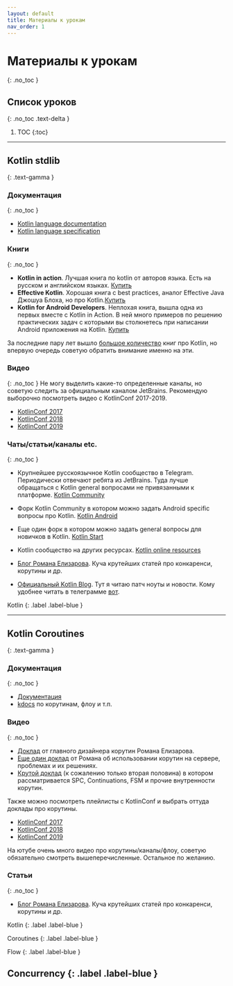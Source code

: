 ```yaml
---
layout: default
title: Материалы к урокам
nav_order: 1
---
```


# Материалы к урокам
{: .no_toc }

## Список уроков
{: .no_toc .text-delta }

1. TOC
{:toc}

---

## Kotlin stdlib
{: .text-gamma }

### Документация
{: .no_toc }
- [Kotlin language documentation](https://kotlinlang.org/docs/kotlin-docs.pdf)
- [Kotlin language specification](https://kotlin.github.io/kotlin-spec/)

### Книги 
{: .no_toc }
- **Kotlin in action**. Лучшая книга по kotlin от авторов языка. Есть на русском и английском языках. [Купить](https://www.manning.com/books/kotlin-in-action)
- **Effective Kotlin**. Хорошая книга с best practices, аналог Effective Java Джошуа Блоха, но про Kotlin.[Купить](https://leanpub.com/effectivekotlin/)
- **Kotlin for Android Developers**. Неплохая книга, вышла одна из первых вместе с Kotlin in Action. В ней много примеров по решению практических задач с которыми вы столкнетесь при написании Android приложения на Kotlin. [Купить](https://leanpub.com/kotlin-for-android-developers)

За последние пару лет вышло [большое количество](https://kotlinlang.org/docs/books.html) книг про Kotlin, но впервую очередь советую обратить внимание именно на эти.

### Видео
{: .no_toc }
Не могу выделить какие-то определенные каналы, но советую следить за официальным каналом JetBrains. Рекомендую выборочно посмотреть видео с KotlinConf 2017-2019.

- [KotlinConf 2017](https://www.youtube.com/watch?v=spFtUgL32yA&list=PLQ176FUIyIUY6UK1cgVsbdPYA3X5WLam5)
- [KotlinConf 2018](https://www.youtube.com/watch?v=xvdz2H7A7ig&list=PLQ176FUIyIUbVvFMqDc2jhxS-t562uytr)
- [KotlinConf 2019](https://www.youtube.com/watch?v=NJLLPBgtiD4&list=PLQ176FUIyIUY6SKGl3Cj9yeYibBuRr3Hl)

### Чаты/статьи/каналы etc.
{: .no_toc }
- Крупнейшее русскоязычное Kotlin сообщество в Telegram. Периодически отвечают ребята из JetBrains. Туда лучше обращаться с Kotlin general вопросами не привязанными к платформе. [Kotlin Community](https://t.me/kotlin_lang)
- Форк Kotlin Community в котором можно задать Android specific вопросы про Kotlin. [Kotlin Android](https://t.me/kotlin_mobile)
- Еще один форк в котором можно задать general вопросы для новичков в Kotlin. [Kotlin Start](https://t.me/kotlin_start)
- Kotlin сообщество на других ресурсах. [Kotlin online resources](https://kotlinlang.org/community/)

- [Блог Романа Елизарова](https://medium.com/@elizarov). Куча крутейших статей про конкаренси, корутины и др.
- [Официальный Kotlin Blog](https://blog.jetbrains.com/kotlin/). Тут я читаю патч ноуты и новости. Кому удобнее читать в телеграмме [вот](https://t.me/TheDailyKotlin).

Kotlin
{: .label .label-blue }


---

## Kotlin Coroutines
{: .text-gamma }

### Документация
{: .no_toc }
- [Документация](https://kotlinlang.org/docs/reference/coroutines/coroutines-guide.html)
- [kdocs](https://kotlin.github.io/kotlinx.coroutines/) по корутинам, флоу и т.п.

### Видео
{: .no_toc }
- [Доклад](https://www.youtube.com/watch?v=b4mBmi1QNF0&) от главного дизайнера корутин Романа Елизарова.
- [Еще один доклад](https://www.youtube.com/watch?v=hdbI_hp6FvM) от Романа об использовании корутин на сервере, проблемах и их решениях. 
- [Крутой доклад](https://www.youtube.com/watch?v=9KSxI3eACd8) (к сожалению только вторая половина) в котором рассматривается SPC, Continuations, FSM и прочие внутренности корутин. 

Также можно посмотреть плейлисты с KotlinConf и выбрать оттуда доклады про корутины. 
- [KotlinConf 2017](https://www.youtube.com/watch?v=spFtUgL32yA&list=PLQ176FUIyIUY6UK1cgVsbdPYA3X5WLam5)
- [KotlinConf 2018](https://www.youtube.com/watch?v=xvdz2H7A7ig&list=PLQ176FUIyIUbVvFMqDc2jhxS-t562uytr)
- [KotlinConf 2019](https://www.youtube.com/watch?v=NJLLPBgtiD4&list=PLQ176FUIyIUY6SKGl3Cj9yeYibBuRr3Hl)

На ютубе очень много видео про корутины/каналы/флоу, советую обязательно смотреть вышеперечисленные. Остальное по желанию. 

### Статьи
{: .no_toc }
- [Блог Романа Елизарова](https://medium.com/@elizarov). Куча крутейших статей про конкаренси, корутины и др.

Kotlin
{: .label .label-blue }

Coroutines
{: .label .label-blue }

Flow
{: .label .label-blue }

Concurrency
{: .label .label-blue }
---
